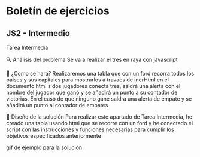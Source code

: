 # Boletín de ejercicios
## JS2 - Intermedio

Tarea Intermedia

🔍 Análisis del problema
Se va a realizar el tres en raya con javascript

🤔 ¿Como se hará?
Realizaremos una tabla que con un ford recorra todos los paises y sus capitales para mostrarlos a travaes de inerHtml en el documento html
s dos jugadores conecta tres, saldrá una alerta con el nombre del jugador que ganó y se añadirá un punto a su contador de victorias. En el caso de que ninguno gane saldra una alerta de empate y se añadirá un punto al contador de empates

📐 Diseño de la solución
Para realizar este apartado de Tarea Intermedia, he creado una tabla usando html que se recorre con un ford y he conectado el script con las instrucciones y funciones necesarias para cumplir los objetivos especificados anteriormente

gif de ejemplo para la solución